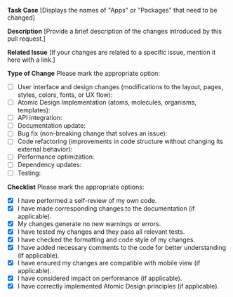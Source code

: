 **Task Case**
[Displays the names of "Apps" or "Packages" that need to be changed]

**Description**
[Provide a brief description of the changes introduced by this pull request.]

**Related Issue**
[If your changes are related to a specific issue, mention it here with a link.]

**Type of Change**
Please mark the appropriate option:

- [ ] User interface and design changes (modifications to the layout, pages, styles, colors, fonts, or UX flow):
- [ ] Atomic Design Implementation (atoms, molecules, organisms, templates):
- [ ] API integration:
- [ ] Documentation update:
- [ ] Bug fix (non-breaking change that solves an issue):
- [ ] Code refactoring (improvements in code structure without changing its external behavior):
- [ ] Performance optimization:
- [ ] Dependency updates:
- [ ] Testing:

**Checklist**
Please mark the appropriate options:

- [x] I have performed a self-review of my own code.
- [x] I have made corresponding changes to the documentation (if applicable).
- [x] My changes generate no new warnings or errors.
- [x] I have tested my changes and they pass all relevant tests.
- [x] I have checked the formatting and code style of my changes.
- [x] I have added necessary comments to the code for better understanding (if applicable).
- [x] I have ensured my changes are compatible with mobile view (if applicable).
- [x] I have considered impact on performance (if applicable).
- [x] I have correctly implemented Atomic Design principles (if applicable).
